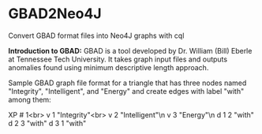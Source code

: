 # GBAD2Neo4J
Convert GBAD format files into Neo4J graphs with cql

<b>Introduction to GBAD:</b>
GBAD is a tool developed by Dr. William (Bill) Eberle at Tennessee Tech University.
It takes graph input files and outputs anomalies found using minimum descriptive length approach.

Sample GBAD graph file format for a triangle that has three nodes named "Integrity", "Intelligent", and "Energy"
and create edges with label "with" among them:

XP # 1<br\>
v 1 "Integrity"<br\>
v 2 "Intelligent"\n
v 3 "Energy"\n
d 1 2 "with"
d 2 3 "with"
d 3 1 "with"
